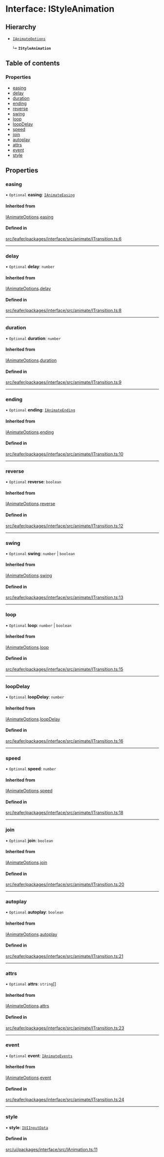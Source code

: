 # Interface: IStyleAnimation

## Hierarchy

- [`IAnimateOptions`](IAnimateOptions.md)

  ↳ **`IStyleAnimation`**

## Table of contents

### Properties

- [easing](IStyleAnimation.md#easing)
- [delay](IStyleAnimation.md#delay)
- [duration](IStyleAnimation.md#duration)
- [ending](IStyleAnimation.md#ending)
- [reverse](IStyleAnimation.md#reverse)
- [swing](IStyleAnimation.md#swing)
- [loop](IStyleAnimation.md#loop)
- [loopDelay](IStyleAnimation.md#loopdelay)
- [speed](IStyleAnimation.md#speed)
- [join](IStyleAnimation.md#join)
- [autoplay](IStyleAnimation.md#autoplay)
- [attrs](IStyleAnimation.md#attrs)
- [event](IStyleAnimation.md#event)
- [style](IStyleAnimation.md#style)

## Properties

### easing

• `Optional` **easing**: [`IAnimateEasing`](../modules.md#ianimateeasing)

#### Inherited from

[IAnimateOptions](IAnimateOptions.md).[easing](IAnimateOptions.md#easing)

#### Defined in

[src/leafer/packages/interface/src/animate/ITransition.ts:6](https://github.com/leaferjs/leafer/blob/56c6de6d1ac5072088c765b725fa724d56b9e5ef/packages/interface/src/animate/ITransition.ts#L6)

___

### delay

• `Optional` **delay**: `number`

#### Inherited from

[IAnimateOptions](IAnimateOptions.md).[delay](IAnimateOptions.md#delay)

#### Defined in

[src/leafer/packages/interface/src/animate/ITransition.ts:8](https://github.com/leaferjs/leafer/blob/56c6de6d1ac5072088c765b725fa724d56b9e5ef/packages/interface/src/animate/ITransition.ts#L8)

___

### duration

• `Optional` **duration**: `number`

#### Inherited from

[IAnimateOptions](IAnimateOptions.md).[duration](IAnimateOptions.md#duration)

#### Defined in

[src/leafer/packages/interface/src/animate/ITransition.ts:9](https://github.com/leaferjs/leafer/blob/56c6de6d1ac5072088c765b725fa724d56b9e5ef/packages/interface/src/animate/ITransition.ts#L9)

___

### ending

• `Optional` **ending**: [`IAnimateEnding`](../modules.md#ianimateending)

#### Inherited from

[IAnimateOptions](IAnimateOptions.md).[ending](IAnimateOptions.md#ending)

#### Defined in

[src/leafer/packages/interface/src/animate/ITransition.ts:10](https://github.com/leaferjs/leafer/blob/56c6de6d1ac5072088c765b725fa724d56b9e5ef/packages/interface/src/animate/ITransition.ts#L10)

___

### reverse

• `Optional` **reverse**: `boolean`

#### Inherited from

[IAnimateOptions](IAnimateOptions.md).[reverse](IAnimateOptions.md#reverse)

#### Defined in

[src/leafer/packages/interface/src/animate/ITransition.ts:12](https://github.com/leaferjs/leafer/blob/56c6de6d1ac5072088c765b725fa724d56b9e5ef/packages/interface/src/animate/ITransition.ts#L12)

___

### swing

• `Optional` **swing**: `number` \| `boolean`

#### Inherited from

[IAnimateOptions](IAnimateOptions.md).[swing](IAnimateOptions.md#swing)

#### Defined in

[src/leafer/packages/interface/src/animate/ITransition.ts:13](https://github.com/leaferjs/leafer/blob/56c6de6d1ac5072088c765b725fa724d56b9e5ef/packages/interface/src/animate/ITransition.ts#L13)

___

### loop

• `Optional` **loop**: `number` \| `boolean`

#### Inherited from

[IAnimateOptions](IAnimateOptions.md).[loop](IAnimateOptions.md#loop)

#### Defined in

[src/leafer/packages/interface/src/animate/ITransition.ts:15](https://github.com/leaferjs/leafer/blob/56c6de6d1ac5072088c765b725fa724d56b9e5ef/packages/interface/src/animate/ITransition.ts#L15)

___

### loopDelay

• `Optional` **loopDelay**: `number`

#### Inherited from

[IAnimateOptions](IAnimateOptions.md).[loopDelay](IAnimateOptions.md#loopdelay)

#### Defined in

[src/leafer/packages/interface/src/animate/ITransition.ts:16](https://github.com/leaferjs/leafer/blob/56c6de6d1ac5072088c765b725fa724d56b9e5ef/packages/interface/src/animate/ITransition.ts#L16)

___

### speed

• `Optional` **speed**: `number`

#### Inherited from

[IAnimateOptions](IAnimateOptions.md).[speed](IAnimateOptions.md#speed)

#### Defined in

[src/leafer/packages/interface/src/animate/ITransition.ts:18](https://github.com/leaferjs/leafer/blob/56c6de6d1ac5072088c765b725fa724d56b9e5ef/packages/interface/src/animate/ITransition.ts#L18)

___

### join

• `Optional` **join**: `boolean`

#### Inherited from

[IAnimateOptions](IAnimateOptions.md).[join](IAnimateOptions.md#join)

#### Defined in

[src/leafer/packages/interface/src/animate/ITransition.ts:20](https://github.com/leaferjs/leafer/blob/56c6de6d1ac5072088c765b725fa724d56b9e5ef/packages/interface/src/animate/ITransition.ts#L20)

___

### autoplay

• `Optional` **autoplay**: `boolean`

#### Inherited from

[IAnimateOptions](IAnimateOptions.md).[autoplay](IAnimateOptions.md#autoplay)

#### Defined in

[src/leafer/packages/interface/src/animate/ITransition.ts:21](https://github.com/leaferjs/leafer/blob/56c6de6d1ac5072088c765b725fa724d56b9e5ef/packages/interface/src/animate/ITransition.ts#L21)

___

### attrs

• `Optional` **attrs**: `string`[]

#### Inherited from

[IAnimateOptions](IAnimateOptions.md).[attrs](IAnimateOptions.md#attrs)

#### Defined in

[src/leafer/packages/interface/src/animate/ITransition.ts:23](https://github.com/leaferjs/leafer/blob/56c6de6d1ac5072088c765b725fa724d56b9e5ef/packages/interface/src/animate/ITransition.ts#L23)

___

### event

• `Optional` **event**: [`IAnimateEvents`](IAnimateEvents.md)

#### Inherited from

[IAnimateOptions](IAnimateOptions.md).[event](IAnimateOptions.md#event)

#### Defined in

[src/leafer/packages/interface/src/animate/ITransition.ts:24](https://github.com/leaferjs/leafer/blob/56c6de6d1ac5072088c765b725fa724d56b9e5ef/packages/interface/src/animate/ITransition.ts#L24)

___

### style

• **style**: [`IUIInputData`](IUIInputData.md)

#### Defined in

[src/ui/packages/interface/src/IAnimation.ts:11](https://github.com/leaferjs/leafer-ui/blob/bf25826307b66b28129b03872bb2832c8787db48/packages/interface/src/IAnimation.ts#L11)
